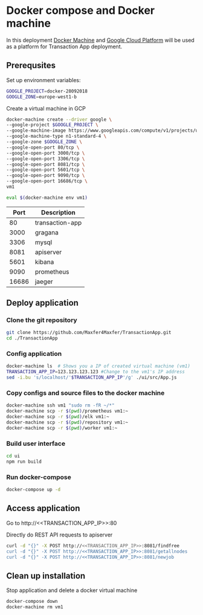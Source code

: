 # Docker compose and Docker machine

In this deployment [Docker Machine](https://docs.docker.com/machine) and [Google Cloud Platform](https://cloud.google.com) will be used as a platform for Transaction App deployment.

## Prerequsites

Set up environment variables:
```bash
GOOGLE_PROJECT=docker-28092018    
GOOGLE_ZONE=europe-west1-b
```
Create a virtual machine in GCP
```bash
docker-machine create --driver google \
--google-project $GOOGLE_PROJECT \
--google-machine-image https://www.googleapis.com/compute/v1/projects/ubuntu-os-cloud/global/images/family/ubuntu-1604-lts \
--google-machine-type n1-standard-4 \
--google-zone $GOOGLE_ZONE \
--google-open-port 80/tcp \
--google-open-port 3000/tcp \
--google-open-port 3306/tcp \
--google-open-port 8081/tcp \
--google-open-port 5601/tcp \
--google-open-port 9090/tcp \
--google-open-port 16686/tcp \
vm1

eval $(docker-machine env vm1)
```

|Port|Description|
|---|---|
|80|transaction-app| 
|3000|gragana|
|3306|mysql|
|8081|apiserver|
|5601|kibana|
|9090|prometheus|
|16686|jaeger|


## Deploy application 

### Clone the git repository 
```bash
git clone https://github.com/Maxfer4Maxfer/TransactionApp.git
cd ./TransactionApp
```

### Config application
```bash
docker-machine ls  # Shows you a IP of created virtual machine (vm1)
TRANSACTION_APP_IP=123.123.123.123 #Change to the vm1's IP address
sed -i.bu 's/localhost/'$TRANSACTION_APP_IP'/g' ./ui/src/App.js
```

### Copy configs and source files to the docker machine
```bash
docker-machine ssh vm1 "sudo rm -fR ~/*"
docker-machine scp -r $(pwd)/prometheus vm1:~
docker-machine scp -r $(pwd)/elk vm1:~
docker-machine scp -r $(pwd)/repository vm1:~
docker-machine scp -r $(pwd)/worker vm1:~
```

### Build user interface
```bash
cd ui
npm run build
```

### Run docker-compose
```bash
docker-compose up -d
```

## Access application
Go to http://<<TRANSACTION_APP_IP>>:80

Directly do REST API requests to apiserver
```bash
curl -d "{}" -X POST http://<<TRANSACTION_APP_IP>>:8081/findfree
curl -d "{}" -X POST http://<<TRANSACTION_APP_IP>>:8081/getallnodes
curl -d "{}" -X POST http://<<TRANSACTION_APP_IP>>:8081/newjob
```

## Clean up installation
Stop application and delete a docker virtual machine
```bash
docker-compose down
docker-machine rm vm1
```


